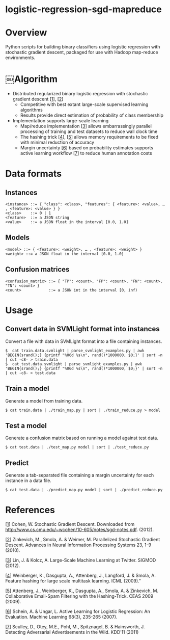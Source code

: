 logistic-regression-sgd-mapreduce
=================================

# Overview
Python scripts for building binary classifiers using logistic regression with stochastic gradient descent, packaged for use with Hadoop map-reduce environments.

# ￼Algorithm
* Distributed regularized binary logistic regression with stochastic gradient descent [[1]], [[2]]
	* Competitive with best extant large-scale supervised learning algorithms
	* Results provide direct estimation of probability of class membership 
* Implementation supports large-scale learning	* Map/reduce implementation [[3]] allows embarrassingly parallel processing of training and test datasets to reduce wall clock time	* The hashing trick [[4]], [[5]] allows memory requirements to be fixed with minimal reduction of accuracy	* Margin uncertainty [[6]] based on probability estimates supports active learning workflow [[7]] to reduce human annotation costs

# Data formats

## Instances
    <instance> ::= { "class": <class>, "features": { <feature>: <value>, … , <feature>: <value> } }
    <class>    ::= 0 | 1
    <feature>  ::= a JSON string
    <value>    ::= a JSON float in the interval [0.0, 1.0]   

## Models
    <model> ::= { <feature>: <weight>, … , <feature>: <weight> }
    <weight> ::= a JSON float in the interval [0.0, 1.0]

## Confusion matrices
    <confusion_matrix> ::= { "TP": <count>, "FP": <count>, "FN": <count>, "TN": <count> }
    <count>            ::= a JSON int in the interval [0, inf)
    
# Usage

## Convert data in SVMLight format into instances
Convert a file with data in SVM<super>Light</super> format into a file containing instances.

    $  cat train.data.svmlight | parse_svmlight_examples.py | awk 'BEGIN{srand();} {printf "%06d %s\n", rand()*1000000, $0;}' | sort -n | cut -c8- > train.data
    $  cat test.data.svmlight | parse_svmlight_examples.py | awk 'BEGIN{srand();} {printf "%06d %s\n", rand()*1000000, $0;}' | sort -n | cut -c8- > test.data

## Train a model
Generate a model from training data.

    $ cat train.data | ./train_map.py | sort | ./train_reduce.py > model

## Test a model
Generate a confusion matrix based on running a model against test data.

    $ cat test.data | ./test_map.py model | sort | ./test_reduce.py
    
## Predict
Generate a tab-separated file containing a margin uncertainty for each instance in a data file.

    $ cat test.data | ./predict_map.py model | sort | ./predict_reduce.py
    
# References

[[1]] Cohen, W. Stochastic Gradient Descent. Downloaded from http://www.cs.cmu.edu/~wcohen/10-605/notes/sgd-notes.pdf. (2012).
[[2]] Zinkevich, M., Smola, A. & Weimer, M. Parallelized Stochastic Gradient Descent. Advances in Neural Information Processing Systems 23, 1-9 (2010).[[3]] Lin, J. & Kolcz, A. Large-Scale Machine Learning at Twitter. SIGMOD (2012).[[4]] Weinberger, K., Dasgupta, A., Attenberg, J., Langford, J. & Smola, A. Feature hashing for large scale multitask learning. ICML (2009)."[[5]] Attenberg, J., Weinberger, K., Dasgupta, A., Smola, A. & Zinkevich, M. Collaborative Email-Spam Filtering with the Hashing-Trick. CEAS 2009 (2009).[[6]] Schein, A. & Ungar, L. Active Learning for Logistic Regression: An Evaluation. Machine Learning 68(3), 235-265 (2007).[[7]] Sculley, D., Otey, M.E., Pohl, M., Spitznagel, B. & Hainsworth, J. Detecting Adversarial Advertisements in the Wild. KDD’11 (2011)

[1]: http://www.cs.cmu.edu/~wcohen/10-605/notes/sgd-notes.pdf "Cohen, W. Stochastic Gradient Descent. Downloaded from http://www.cs.cmu.edu/~wcohen/10-605/notes/sgd-notes.pdf. (2012)."[2]: http://www.martin.zinkevich.org/publications/nips2010.pdf "Zinkevich, M., Smola, A. & Weimer, M. Parallelized Stochastic Gradient Descent. Advances in Neural Information Processing Systems 23, 1-9 (2010)."[3]: http://www.umiacs.umd.edu/~jimmylin/publications/Lin_Kolcz_SIGMOD2012.pdf "Lin, J. & Kolcz, A. Large-Scale Machine Learning at Twitter. SIGMOD (2012)."[4]: http://arxiv.org/pdf/0902.2206.pdf "Weinberger, K., Dasgupta, A., Attenberg, J., Langford, J. & Smola, A. Feature hashing for large scale multitask learning. ICML (2009)."[5]: http://ceas.cc/2009/papers/ceas2009-paper-11.pdf "Attenberg, J., Weinberger, K., Dasgupta, A., Smola, A. & Zinkevich, M. Collaborative Email-Spam Filtering with the Hashing-Trick. CEAS 2009 (2009)."[6]: http://www.andrewschein.com/publications/scheinML2007.pdf "Schein, A. & Ungar, L. Active Learning for Logistic Regression: An Evaluation. Machine Learning 68(3), 235-265 (2007)."[7]: http://www.eecs.tufts.edu/~dsculley/papers/adversarial-ads.pdf "Sculley, D., Otey, M.E., Pohl, M., Spitznagel, B. & Hainsworth, J. Detecting Adversarial Advertisements in the Wild. KDD’11 (2011)."